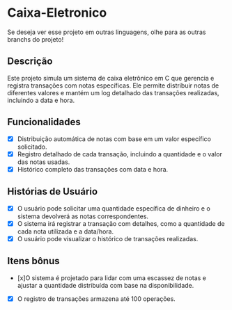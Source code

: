 # Caixa-Eletronico

Se deseja ver esse projeto em outras linguagens, olhe para as outras branchs do projeto!

## Descrição

Este projeto simula um sistema de caixa eletrônico em C que gerencia e registra transações com notas específicas. Ele permite distribuir notas de diferentes valores e mantém um log detalhado das transações realizadas, incluindo a data e hora.

## Funcionalidades

- [x] Distribuição automática de notas com base em um valor específico solicitado.
- [x] Registro detalhado de cada transação, incluindo a quantidade e o valor das notas usadas.
- [x] Histórico completo das transações com data e hora.

## Histórias de Usuário

- [x] O usuário pode solicitar uma quantidade específica de dinheiro e o sistema devolverá as notas correspondentes.
- [x] O sistema irá registrar a transação com detalhes, como a quantidade de cada nota utilizada e a data/hora.
- [x] O usuário pode visualizar o histórico de transações realizadas.

## Itens bônus

- [x]O sistema é projetado para lidar com uma escassez de notas e ajustar a quantidade distribuída com base na disponibilidade.
- [x] O registro de transações armazena até 100 operações.
